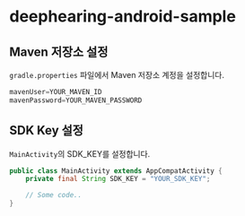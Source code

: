 # deephearing-android-sample

## Maven 저장소 설정

`gradle.properties` 파일에서 Maven 저장소 계정을 설정합니다.

```groovy
mavenUser=YOUR_MAVEN_ID
mavenPassword=YOUR_MAVEN_PASSWORD
```

## SDK Key 설정

`MainActivity`의 SDK_KEY를 설정합니다.

```java
public class MainActivity extends AppCompatActivity {
    private final String SDK_KEY = "YOUR_SDK_KEY";

    // Some code..
}
```
